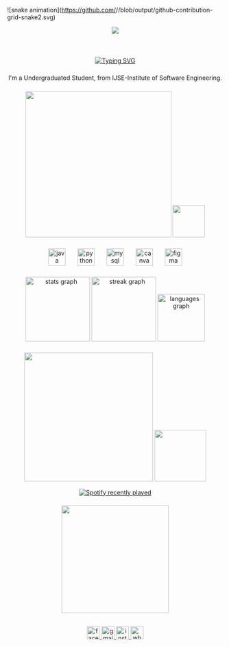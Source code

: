 ![snake animation](https://github.com/<seu user name>/<seu user name>/blob/output/github-contribution-grid-snake2.svg)

<div align="center">
  <img src="https://visitor-badge.laobi.icu/badge?page_id=virajdilshan2002.virajdilshan2002&left_color=navy&right_color=lightskyblue&left_text=Profile%20Views"  />
</div>

###

<br clear="both">


<p align="center"><a href="https://git.io/typing-svg"><img src="https://readme-typing-svg.demolab.com?font=Sf+Pro+Display&weight=500&size=30&pause=1000&color=FFB800&background=FFFFFF00&center=true&random=false&width=450&lines=HI!+%F0%9F%A5%B0+I'M+VIRAJ+DILSHAN" alt="Typing SVG" /></a></p>

###

<p align="center">I'm a Undergraduated Student, from IJSE-Institute of Software Engineering.</p>

###

<p align="center"><img height="340" src="https://raw.githubusercontent.com/hasibul-hasan-shuvo/hasibul-hasan-shuvo/main/images/coding-boy.gif"  />

<img height="75" src="https://images-wixmp-ed30a86b8c4ca887773594c2.wixmp.com/f/775dfae9-f9b5-46c9-bcd8-62e7d40ba177/dg8idr3-46121b2a-2beb-4f64-9caa-0d046f39eac0.gif?token=eyJ0eXAiOiJKV1QiLCJhbGciOiJIUzI1NiJ9.eyJzdWIiOiJ1cm46YXBwOjdlMGQxODg5ODIyNjQzNzNhNWYwZDQxNWVhMGQyNmUwIiwiaXNzIjoidXJuOmFwcDo3ZTBkMTg4OTgyMjY0MzczYTVmMGQ0MTVlYTBkMjZlMCIsIm9iaiI6W1t7InBhdGgiOiJcL2ZcLzc3NWRmYWU5LWY5YjUtNDZjOS1iY2Q4LTYyZTdkNDBiYTE3N1wvZGc4aWRyMy00NjEyMWIyYS0yYmViLTRmNjQtOWNhYS0wZDA0NmYzOWVhYzAuZ2lmIn1dXSwiYXVkIjpbInVybjpzZXJ2aWNlOmZpbGUuZG93bmxvYWQiXX0.miZMDoaMYjzwzNQZzuwxLvu2wrgaxbdJ_47bCgtl1PU"  />

</p>

###

<div align="center">
  <img src="https://cdn.jsdelivr.net/gh/devicons/devicon/icons/java/java-original.svg" height="40" alt="java logo"  />
  <img width="20" />
  <img src="https://cdn.jsdelivr.net/gh/devicons/devicon/icons/python/python-original.svg" height="40" alt="python logo"  />
  <img width="20" />
  <img src="https://cdn.jsdelivr.net/gh/devicons/devicon/icons/mysql/mysql-original.svg" height="40" alt="mysql logo"  />
  <img width="20" />
  <img src="https://cdn.jsdelivr.net/gh/devicons/devicon/icons/canva/canva-original.svg" height="40" alt="canva logo"  />
  <img width="20" />
  <img src="https://cdn.jsdelivr.net/gh/devicons/devicon/icons/figma/figma-original.svg" height="40" alt="figma logo"  />
</div>

###

<div align="center">
  <img src="https://github-readme-stats.vercel.app/api?username=virajdilshan2002&hide_title=false&hide_rank=false&show_icons=true&include_all_commits=true&count_private=true&disable_animations=false&theme=dark&locale=en&hide_border=true&custom_title=Viraj%20Dilshan's%20GitHub%20stats" height="150" alt="stats graph"  />
  <img src="https://streak-stats.demolab.com?user=virajdilshan2002&locale=en&mode=weekly&theme=dark&hide_border=true&border_radius=5" height="150" alt="streak graph"  />
  <img src="https://github-readme-stats.vercel.app/api/top-langs?username=virajdilshan2002&locale=en&hide_title=false&layout=compact&card_width=779&langs_count=5&theme=dark&hide_border=true" height="110"  
  alt="languages graph"  />
</div>

###


<p align="center"><img height="300" src="https://images-wixmp-ed30a86b8c4ca887773594c2.wixmp.com/f/477b1384-aa52-4b9c-8b01-e6cf8194d6f9/dexb4hn-1f812288-bac5-40e5-9b79-e6de79992cd0.gif?token=eyJ0eXAiOiJKV1QiLCJhbGciOiJIUzI1NiJ9.eyJzdWIiOiJ1cm46YXBwOjdlMGQxODg5ODIyNjQzNzNhNWYwZDQxNWVhMGQyNmUwIiwiaXNzIjoidXJuOmFwcDo3ZTBkMTg4OTgyMjY0MzczYTVmMGQ0MTVlYTBkMjZlMCIsIm9iaiI6W1t7InBhdGgiOiJcL2ZcLzQ3N2IxMzg0LWFhNTItNGI5Yy04YjAxLWU2Y2Y4MTk0ZDZmOVwvZGV4YjRobi0xZjgxMjI4OC1iYWM1LTQwZTUtOWI3OS1lNmRlNzk5OTJjZDAuZ2lmIn1dXSwiYXVkIjpbInVybjpzZXJ2aWNlOmZpbGUuZG93bmxvYWQiXX0.szC8u07GeqN8Neu9PnAWmP-8SDOx6eAStL-eicZbs4M"  />

<img height="120" src="https://cdn.domestika.org/c_fill,dpr_auto,f_auto,q_auto,w_767/v1578773800/content-items/003/598/759/Todo-original.gif?1578773800"  />
</p>

<div align="center">
  <a href="https://open.spotify.com/user/31xaf74f3wa43ld4mgoatilil7f4">
    <img src="https://spotify-recently-played-readme.vercel.app/api?user=31xaf74f3wa43ld4mgoatilil7f4&count=5&unique=true" alt="Spotify recently played"  />
  </a>
</div>

###
<p align="center"><img align="center" height="250" src="https://64.media.tumblr.com/84f27799609ffcb28bcba7671006abc6/6d0a9ee53fe0760b-b1/s1280x1920/bcc2e3f1000908849fe92014c17cbb9215f4c408.gif"  /></p>

<br clear="both">

<div align="center">
  <a href="https://www.facebook.com/virajdilshan2002" target="_blank">
    <img src="https://img.shields.io/static/v1?message=facebook&logo=facebook&label=&color=0652DD&logoColor=white&labelColor=0652DD&style=for-the-badge" height="30" alt="facebook logo"  />
  </a>
  <a href="virajdilshan2019@gmail.com" target="_blank">
    <img src="https://img.shields.io/static/v1?message=Gmail&logo=gmail&label=&color=FF0000&logoColor=white&labelColor=FF0000&style=for-the-badge" height="30" alt="gmail logo"  />
  </a>
  <a href="https://www.instagram.com/virajdilshan2002" target="_blank">
    <img src="https://img.shields.io/static/v1?message=Instagram&logo=instagram&label=&color=FF3C70&logoColor=white&labelColor=FF3C70&style=for-the-badge" height="30" alt="instagram logo"  />
  </a>
  <a href="https://wa.me/qr/2V443GUWB3BOK1" target="_blank">
    <img src="https://img.shields.io/static/v1?message=Whatsapp&logo=whatsapp&label=&color=15D100&logoColor=white&labelColor=15D100&style=for-the-badge" height="30" alt="whatsapp logo"  />
  </a>
</div>

###
